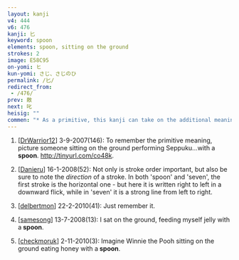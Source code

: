 ```yaml
---
layout: kanji
v4: 444
v6: 476
kanji: 匕
keyword: spoon
elements: spoon, sitting on the ground
strokes: 2
image: E58C95
on-yomi: ヒ
kun-yomi: さじ、さじのひ
permalink: /匕/
redirect_from:
 - /476/
prev: 敵
next: 叱
heisig: ""
commen: "* As a primitive, this kanji can take on the additional meaning of someone <i>sitting on the ground</i>, of which it can also be considered a pictograph. In general, the second stroke does not cut through the first - or if it does in some fonts, only slightly."
---
```


1) [<a href="http://kanji.koohii.com/profile/DrWarrior12">DrWarrior12</a>] 3-9-2007(146): To remember the primitive meaning, picture someone sitting on the ground performing Seppuku...with a<strong> spoon</strong>. <a href="http://tinyurl.com/co48k">http://tinyurl.com/co48k</a>.

2) [<a href="http://kanji.koohii.com/profile/Danieru">Danieru</a>] 16-1-2008(52): Not only is stroke order important, but also be sure to note the <em>direction</em> of a stroke. In both &#039;spoon&#039; and &#039;seven&#039;, the first stroke is the horizontal one - but here it is written right to left in a downward flick, while in &#039;seven&#039; it is a strong line from left to right.

3) [<a href="http://kanji.koohii.com/profile/delbertmon">delbertmon</a>] 22-2-2010(41): Just remember it.

4) [<a href="http://kanji.koohii.com/profile/samesong">samesong</a>] 13-7-2008(13): I sat on the ground, feeding myself jelly with a<strong> spoon</strong>.

5) [<a href="http://kanji.koohii.com/profile/checkmoruk">checkmoruk</a>] 2-11-2010(3): Imagine Winnie the Pooh sitting on the ground eating honey with a<strong> spoon</strong>.

